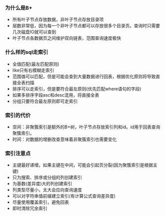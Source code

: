 ### 为什么是B+

- 所有叶子节点存放数据，非叶子节点存放目录项
- 层数非常低，因为每一个非叶子节点都可以存放很多个目录页。查询时只需要几次磁盘IO就可以查到
- 叶子节点各数据页之间维护双向链表，范围查询速度极快

### 什么样的sql走索引

- 全值匹配(最左匹配原则)
- like只有右模糊走索引
- 范围值可以匹配，但是可能会查到大量数据进行回表，根据优化原则将导致直接全表扫描
- 排序可以走索引，但是要符合最左原则(优先匹配where语句的字段)
- 如果多排序字段asc和desc混用，将直接全表
- 分组只要符合最左原则即可走索引

### 索引的代价

- 空间：非聚簇索引是额外的B+树，叶子节点存放索引列和id。id用于回表查询聚簇索引。
- 时间：对数据的增删改查意味着非聚簇索引也需要变化

### 索引注意点

- 主键最好递增。如果主键在中间，可能会引起页分裂(因为聚簇索引是根据主键)
- 只为搜索、排序或分组的列创建索引
- 为基数(差异度)大的列创建索引
- 列类型尽量小，太大会应向查询速度
- 可以对字符串值前缀建立索引(有计算公式查询差异度)
- 尽量使用覆盖索引，避免回表
- 即时清除冗余索引